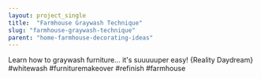 ```yaml
---
layout: project_single
title:  "Farmhouse Graywash Technique"
slug: "farmhouse-graywash-technique"
parent: "home-farmhouse-decorating-ideas"
---
```

Learn how to graywash furniture... it's suuuuuper easy! {Reality Daydream} #whitewash #furnituremakeover #refinish #farmhouse